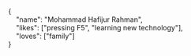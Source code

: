 {  
&nbsp;&nbsp;&nbsp;&nbsp;"name": "Mohammad Hafijur Rahman",  
&nbsp;&nbsp;&nbsp;&nbsp;"likes": ["pressing F5", "learning new technology"],  
&nbsp;&nbsp;&nbsp;&nbsp;"loves": ["family"]  
}
